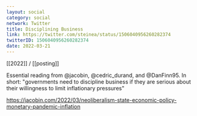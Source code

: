 ```yaml
---
layout: social
category: social
network: Twitter
title: Disciplining Business
link: https://twitter.com/steinea/status/1506040956260282374
twitterID: 1506040956260282374
date: 2022-03-21
---
```


[[2022]] / [[posting]]

Essential reading from @jacobin, @cedric_durand, and @DanFinn95. In short: "governments need to discipline business if they are serious about their willingness to limit inflationary pressures"

<https://jacobin.com/2022/03/neoliberalism-state-economic-policy-monetary-pandemic-inflation>
